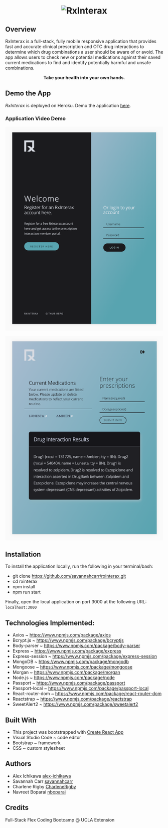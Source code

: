 <h1 align="center">
    <img src="client/public/favicon.ico" alt="RxInterax">
</h1>


## Overview

RxInterax is a full-stack, fully mobile responsive application that provides fast and accurate clinical prescription and OTC drug interactions to determine which drug combinations a user should be aware of or avoid. The app allows users to check new or potential medications against their saved current medications to find and identify potentially harmful and unsafe combinations. 

<p align="center"><strong>Take your health into your own hands. </strong></p>


## Demo the App

*RxInterax* is deployed on Heroku. Demo the application [here](https://mysterious-fjord-70592.herokuapp.com/).


### Application Video Demo

![Login Page](readmeImgs/login.png)


![Main Console](readmeImgs/console.png)


## Installation

To install the application locally, run the following in your terminal/bash:

* git clone https://github.com/savannahcarr/rxinterax.git
* cd rxinterax
* npm install
* npm run start

Finally, open the local application on port 3000 at the following URL:  `localhost:3000`


## Technologies Implemented:

- Axios ~  https://www.npmjs.com/package/axios
- Bcrypt.js ~  https://www.npmjs.com/package/bcryptjs
- Body-parser ~  https://www.npmjs.com/package/body-parser
- Express ~  https://www.npmjs.com/package/express
- Express-session ~  https://www.npmjs.com/package/express-session
- MongoDB ~  https://www.npmjs.com/package/mongodb
- Mongoose ~  https://www.npmjs.com/package/mongoose
- Morgan ~  https://www.npmjs.com/package/morgan
- Node.js ~  https://www.npmjs.com/package/node
- Passport ~  https://www.npmjs.com/package/passport
- Passport-local ~  https://www.npmjs.com/package/passport-local
- React-router-dom ~  https://www.npmjs.com/package/react-router-dom
- Reactstrap ~  https://www.npmjs.com/package/reactstrap
- SweetAlert2 ~  https://www.npmjs.com/package/sweetalert2


## Built With

- This project was bootstrapped with [Create React App](https://github.com/facebook/create-react-app)
- Visual Studio Code ~ code editor
- Bootstrap ~ framework
- CSS ~ custom stylesheet


## Authors
- Alex Ichikawa [alex-ichikawa](https://github.com/alex-ichikawa)
- Savannah Carr [savannahcarr](https://github.com/savannahcarr)
- Charlene Rigby [CharleneRigby](https://github.com/CharleneRigby)
- Navreet Boparai [nboparai](https://github.com/nboparai)


## Credits

Full-Stack Flex Coding Bootcamp @ UCLA Extension
